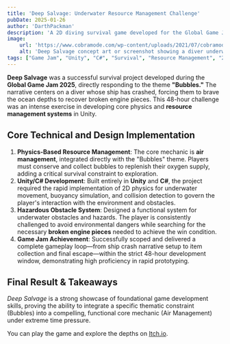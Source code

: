 ```yaml
---
title: 'Deep Salvage: Underwater Resource Management Challenge'
pubDate: 2025-01-26
author: 'DarthPackman'
description: 'A 2D diving survival game developed for the Global Game Jam 2025 under the theme "Bubbles." The core gameplay loop centers on rigorous air management and navigating a hazardous, procedurally generated ocean floor to repair a crashed ship.'
image:
    url: 'https://www.cobramode.com/wp-content/uploads/2021/07/cobramode-logo-website-big-1024x550.png'
    alt: 'Deep Salvage concept art or screenshot showing a diver underwater.'
tags: ["Game Jam", "Unity", "C#", "Survival", "Resource Management", "2D Development", "Rapid Prototyping"]
---
```


**Deep Salvage** was a successful survival project developed during the **Global Game Jam 2025**, directly responding to the theme **"Bubbles."** The narrative centers on a diver whose ship has crashed, forcing them to brave the ocean depths to recover broken engine pieces. This 48-hour challenge was an intense exercise in developing core physics and **resource management systems** in Unity.

## Core Technical and Design Implementation

1.  **Physics-Based Resource Management**: The core mechanic is **air management**, integrated directly with the "Bubbles" theme. Players must conserve and collect bubbles to replenish their oxygen supply, adding a critical survival constraint to exploration.
2.  **Unity/C# Development**: Built entirely in **Unity** and **C#**, the project required the rapid implementation of 2D physics for underwater movement, buoyancy simulation, and collision detection to govern the player's interaction with the environment and obstacles.
3.  **Hazardous Obstacle System**: Designed a functional system for underwater obstacles and hazards. The player is consistently challenged to avoid environmental dangers while searching for the necessary **broken engine pieces** needed to achieve the win condition.
4.  **Game Jam Achievement**: Successfully scoped and delivered a complete gameplay loop—from ship crash narrative setup to item collection and final escape—within the strict 48-hour development window, demonstrating high proficiency in rapid prototyping.

## Final Result & Takeaways

*Deep Salvage* is a strong showcase of foundational game development skills, proving the ability to integrate a specific thematic constraint (Bubbles) into a compelling, functional core mechanic (Air Management) under extreme time pressure.

You can play the game and explore the depths on [Itch.io](https://darthpackman.itch.io/deep-salvage).